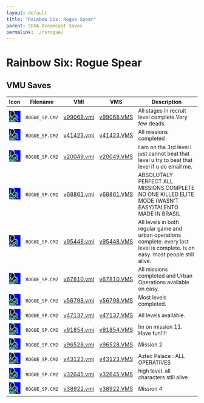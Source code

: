 ```yaml
---
layout: default
title: "Rainbow Six: Rogue Spear"
parent: SEGA Dreamcast Saves
permalink: ./rsrogue/
---
```

# Rainbow Six: Rogue Spear

## VMU Saves

| Icon | Filename | VMI | VMS | Description |
|------|----------|-----|-----|-------------|
| ![Rainbow Six: Rogue Spear](../icons/ROGUE_SP.CM2.GIF) | `ROGUE_SP.CM2` | [v99068.vmi](v99068.vmi) | [v99068.VMS](v99068.VMS) | All stages in recruit level complete.Very few deads.  |
| ![Rainbow Six: Rogue Spear](../icons/ROGUE_SP.CM2.GIF) | `ROGUE_SP.CM2` | [v41423.vmi](v41423.vmi) | [v41423.VMS](v41423.VMS) | All missions completed  |
| ![Rainbow Six: Rogue Spear](../icons/ROGUE_SP.CM2.GIF) | `ROGUE_SP.CM2` | [v20049.vmi](v20049.vmi) | [v20049.VMS](v20049.VMS) | I am on tha 3rd level I just cannot beat that level u try to beat that level if u do email me.  |
| ![Rainbow Six: Rogue Spear](../icons/ROGUE_SP.CM2.GIF) | `ROGUE_SP.CM2` | [v68861.vmi](v68861.vmi) | [v68861.VMS](v68861.VMS) | ABSOLUTALY PERFECT ALL MISSIONS COMPLETE NO ONE KILLED  ELITE MODE (WASN'T EASY)TALENTO MADE IN BRASIL  |
| ![Rainbow Six: Rogue Spear](../icons/ROGUE_SP.CM2.GIF) | `ROGUE_SP.CM2` | [v95448.vmi](v95448.vmi) | [v95448.VMS](v95448.VMS) | All levels in both regular game and urban operations complete. every last level is complete. is on easy. most people still alive.  |
| ![Rainbow Six: Rogue Spear](../icons/ROGUE_SP.CM2.GIF) | `ROGUE_SP.CM2` | [v67810.vmi](v67810.vmi) | [v67810.VMS](v67810.VMS) | All missions completed and Urban Operations available on easy.   |
| ![Rainbow Six: Rogue Spear](../icons/ROGUE_SP.CM2.GIF) | `ROGUE_SP.CM2` | [v56798.vmi](v56798.vmi) | [v56798.VMS](v56798.VMS) | Most levels completed.  |
| ![Rainbow Six: Rogue Spear](../icons/ROGUE_SP.CM2.GIF) | `ROGUE_SP.CM2` | [v47137.vmi](v47137.vmi) | [v47137.VMS](v47137.VMS) | All levels available.   |
| ![Rainbow Six: Rogue Spear](../icons/ROGUE_SP.CM2.GIF) | `ROGUE_SP.CM2` | [v91854.vmi](v91854.vmi) | [v91854.VMS](v91854.VMS) | Im on mission 11. Have fun!!!!  |
| ![Rainbow Six: Rogue Spear](../icons/ROGUE_SP.CM2.GIF) | `ROGUE_SP.CM2` | [v96528.vmi](v96528.vmi) | [v96528.VMS](v96528.VMS) | Mission  2  |
| ![Rainbow Six: Rogue Spear](../icons/ROGUE_SP.CM2.GIF) | `ROGUE_SP.CM2` | [v43123.vmi](v43123.vmi) | [v43123.VMS](v43123.VMS) | Aztec Palace : ALL OPERATIVES  |
| ![Rainbow Six: Rogue Spear](../icons/ROGUE_SP.CM2.GIF) | `ROGUE_SP.CM2` | [v32645.vmi](v32645.vmi) | [v32645.VMS](v32645.VMS) | high level. all characters still alive  |
| ![Rainbow Six: Rogue Spear](../icons/ROGUE_SP.CM2.GIF) | `ROGUE_SP.CM2` | [v38922.vmi](v38922.vmi) | [v38922.VMS](v38922.VMS) | Mission 4  |
